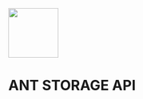 <img src='https://avatars.githubusercontent.com/u/151515294?s=400&u=570f52636070e373f5c3a66128f54019cba681b0&v=4' width='100'>  

# ANT STORAGE API

